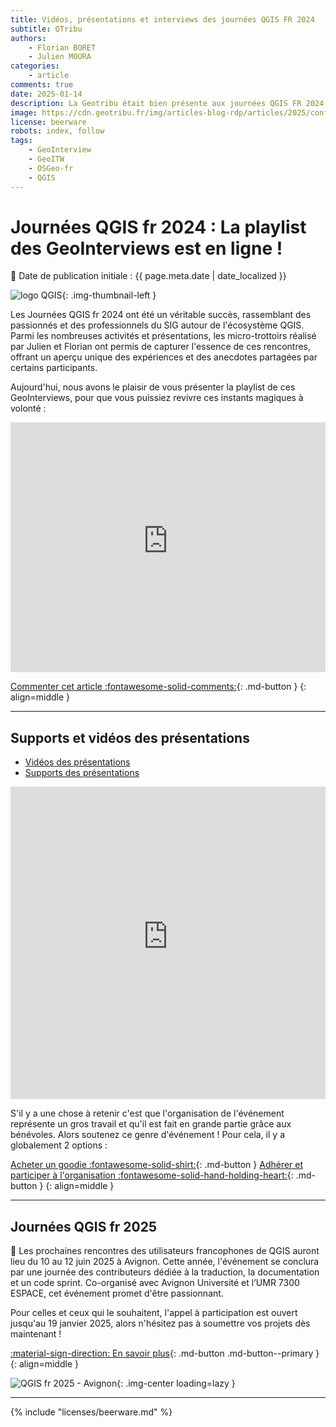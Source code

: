 ```yaml
---
title: Vidéos, présentations et interviews des journées QGIS FR 2024
subtitle: QTribu
authors:
    - Florian BORET
    - Julien MOURA
categories:
    - article
comments: true
date: 2025-01-14
description: La Geotribu était bien présente aux journées QGIS FR 2024. Julien a assuré l'animation de la journée de conférences et avec Florian, ils ont renouvelé les mini-interviews.
image: https://cdn.geotribu.fr/img/articles-blog-rdp/articles/2025/conf_qgis_2024_videos/journees_qgis_2024_transition.png
license: beerware
robots: index, follow
tags:
    - GeoInterview
    - GeoITW
    - OSGeo-fr
    - QGIS
---
```


# Journées QGIS fr 2024 : La playlist des GeoInterviews est en ligne !

:calendar: Date de publication initiale : {{ page.meta.date | date_localized }}

![logo QGIS](https://cdn.geotribu.fr/img/logos-icones/logiciels_librairies/qgis.png "logo QGIS"){: .img-thumbnail-left }

Les Journées QGIS fr 2024 ont été un véritable succès, rassemblant des passionnés et des professionnels du SIG autour de l'écosystème QGIS. Parmi les nombreuses activités et présentations, les micro-trottoirs réalisé par Julien et Florian ont permis de capturer l'essence de ces rencontres, offrant un aperçu unique des expériences et des anecdotes partagées par certains participants.

Aujourd'hui, nous avons le plaisir de vous présenter la playlist de ces GeoInterviews, pour que vous puissiez revivre ces instants magiques à volonté :

<iframe width="100%" height="400" src="https://www.youtube-nocookie.com/embed/videoseries?list=PLm8_Gh1bXPzphVGId876Rb5OLwKiiNRon" title="YouTube video player" frameborder="0" allow="accelerometer; autoplay; clipboard-write; encrypted-media; gyroscope; picture-in-picture; web-share" allowfullscreen></iframe>

[Commenter cet article :fontawesome-solid-comments:](#__comments "Aller aux commentaires"){: .md-button }
{: align=middle }

----

## Supports et vidéos des présentations

- [Vidéos des présentations](https://www.youtube.com/playlist?list=PLAl6XWer3JnPMoqSy-MEVCCj8dbt9gab_)
- [Supports des présentations](https://gitlab.com/osgeo-fr/journees_qgis/-/tree/master/Pr%C3%A9sentations/2024)

<iframe width="100%" height="500" src="https://www.youtube-nocookie.com/embed/videoseries?list=PLAl6XWer3JnPMoqSy-MEVCCj8dbt9gab_" title="YouTube video player" frameborder="0" allow="accelerometer; autoplay; clipboard-write; encrypted-media; gyroscope; picture-in-picture; web-share" allowfullscreen></iframe>

S'il y a une chose à retenir c'est que l'organisation de l'événement représente un gros travail et qu'il est fait en grande partie grâce aux bénévoles. Alors soutenez ce genre d'événement ! Pour cela, il y a globalement 2 options :

[Acheter un goodie :fontawesome-solid-shirt:](https://conf.qgis.osgeo.fr/z55_qgis_shop.html#!/all){: .md-button }
[Adhérer et participer à l'organisation :fontawesome-solid-hand-holding-heart:](https://www.osgeo.fr/comment/adherer/){: .md-button }
{: align=middle }

----

## Journées QGIS fr 2025

📢 Les prochaines rencontres des utilisateurs francophones de QGIS auront lieu du 10 au 12 juin 2025 à Avignon. Cette année, l'événement se conclura par une journée des contributeurs dédiée à la traduction, la documentation et un code sprint. Co-organisé avec Avignon Université et l’UMR 7300 ESPACE, cet événement promet d'être passionnant.

Pour celles et ceux qui le souhaitent, l'appel à participation est ouvert jusqu'au 19 janvier 2025, alors n'hésitez pas à soumettre vos projets dès maintenant !

[:material-sign-direction: En savoir plus](https://conf.qgis.osgeo.fr){: .md-button .md-button--primary }
{: align=middle }

![QGIS fr 2025 - Avignon](https://cdn.geotribu.fr/img/articles-blog-rdp/articles/2025/conf_qgis_2024_videos/journees_qgis_2025.png){: .img-center loading=lazy }

----

<!-- geotribu:authors-block -->

{% include "licenses/beerware.md" %}
